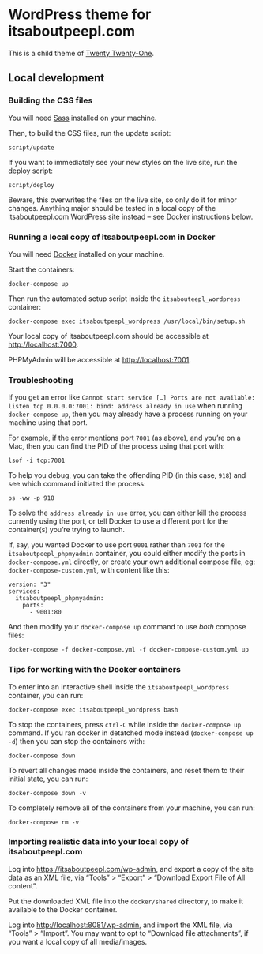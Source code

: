 # WordPress theme for itsaboutpeepl.com

This is a child theme of [Twenty Twenty-One](https://wordpress.org/themes/twentytwentyone/).

## Local development

### Building the CSS files

You will need [Sass](https://sass-lang.com/install) installed on your machine.

Then, to build the CSS files, run the update script:

    script/update

If you want to immediately see your new styles on the live site, run the deploy script:

    script/deploy

Beware, this overwrites the files on the live site, so only do it for minor changes. Anything major should be tested in a local copy of the itsaboutpeepl.com WordPress site instead – see Docker instructions below.

### Running a local copy of itsaboutpeepl.com in Docker

You will need [Docker](https://docs.docker.com/get-docker/) installed on your machine.

Start the containers:

    docker-compose up

Then run the automated setup script inside the `itsabouteepl_wordpress` container:

    docker-compose exec itsaboutpeepl_wordpress /usr/local/bin/setup.sh

Your local copy of itsaboutpeepl.com should be accessible at <http://localhost:7000>.

PHPMyAdmin will be accessible at <http://localhost:7001>.

### Troubleshooting

If you get an error like `Cannot start service […] Ports are not available: listen tcp 0.0.0.0:7001: bind: address already in use` when running `docker-compose up`, then you may already have a process running on your machine using that port.

For example, if the error mentions port `7001` (as above), and you’re on a Mac, then you can find the PID of the process using that port with:

    lsof -i tcp:7001

To help you debug, you can take the offending PID (in this case, `918`) and see which command initiated the process:

    ps -ww -p 918

To solve the `address already in use` error, you can either kill the process currently using the port, or tell Docker to use a different port for the container(s) you’re trying to launch.

If, say, you wanted Docker to use port `9001` rather than `7001` for the `itsaboutpeepl_phpmyadmin` container, you could either modify the ports in `docker-compose.yml` directly, or create your own additional compose file, eg: `docker-compose-custom.yml`, with content like this:

    version: "3"
    services:
      itsaboutpeepl_phpmyadmin:
        ports:
          - 9001:80

And then modify your `docker-compose up` command to use _both_ compose files:

    docker-compose -f docker-compose.yml -f docker-compose-custom.yml up

### Tips for working with the Docker containers

To enter into an interactive shell inside the `itsaboutpeepl_wordpress` container, you can run:

    docker-compose exec itsaboutpeepl_wordpress bash

To stop the containers, press `ctrl-C` while inside the `docker-compose up` command. If you ran docker in detatched mode instead (`docker-compose up -d`) then you can stop the containers with:

    docker-compose down

To revert all changes made inside the containers, and reset them to their initial state, you can run:

    docker-compose down -v

To completely remove all of the containers from your machine, you can run:

    docker-compose rm -v

### Importing realistic data into your local copy of itsaboutpeepl.com

Log into <https://itsaboutpeepl.com/wp-admin>, and export a copy of the site data as an XML file, via “Tools” > “Export” > “Download Export File of All content”.

Put the downloaded XML file into the `docker/shared` directory, to make it available to the Docker container.

Log into <http://localhost:8081/wp-admin>, and import the XML file, via “Tools” > “Import”. You may want to opt to “Download file attachments”, if you want a local copy of all media/images.
